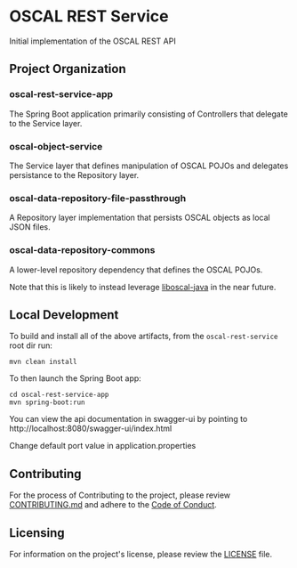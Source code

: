 # OSCAL REST Service
Initial implementation of the OSCAL REST API

## Project Organization

### oscal-rest-service-app

The Spring Boot application primarily consisting of Controllers that
delegate to the Service layer.

### oscal-object-service

The Service layer that defines manipulation of OSCAL POJOs and delegates
persistance to the Repository layer.

### oscal-data-repository-file-passthrough

A Repository layer implementation that persists OSCAL objects as local
JSON files.

### oscal-data-repository-commons

A lower-level repository dependency that defines the OSCAL POJOs.

Note that this is likely to instead leverage [liboscal-java](https://github.com/usnistgov/liboscal-java) in the near
future.

## Local Development

To build and install all of the above artifacts, from the `oscal-rest-service` root dir run:
```
mvn clean install
```

To then launch the Spring Boot app:
```
cd oscal-rest-service-app
mvn spring-boot:run
```


You can view the api documentation in swagger-ui by pointing to
http://localhost:8080/swagger-ui/index.html

Change default port value in application.properties

## Contributing

For the process of Contributing to the project, please review
[CONTRIBUTING.md](https://github.com/EasyDynamics/.github/CONTRIBUTING.md)
and adhere to the
[Code of Conduct](https://github.com/EasyDynamics/.github/CODE_OF_CONDUCT.md).

## Licensing

For information on the project's license, please review the [LICENSE](/LICENSE) file.

